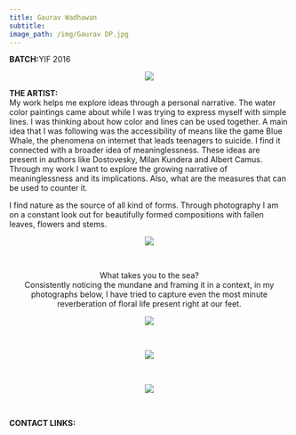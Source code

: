```yaml
---
title: Gaurav Wadhawan
subtitle: 
image_path: /img/Gaurav DP.jpg
---
```


<p><b>BATCH:</b>YIF 2016</p>

<p align="center">
<img src="../../img/Gaurav DP.jpg"></p>

<b>THE ARTIST:</b>
<br />
My work helps me explore ideas through a personal narrative. The water color paintings came about while I was trying to express myself with simple lines. I was thinking about how color and lines can be used together. A main idea that I was following was the accessibility of means like the game Blue Whale, the phenomena on internet that leads teenagers to suicide. I find it connected with a broader idea of meaninglessness. These ideas are present in authors like Dostovesky, Milan Kundera and Albert Camus. Through my work I want to explore the growing narrative of meaninglessness and its implications. Also, what are the measures that can be used to counter it. 

I find nature as the source of all kind of forms. Through photography I am on a constant look out for beautifully formed compositions with fallen leaves, flowers and stems. 
<br />
<p align="center">
<img src="../../img/GW1.jpg"></p>
<br />
<p align="center">What takes you to the sea?
<br />
Consistently noticing the mundane and framing it in a context, in my photographs below, I have tried to capture even the most minute reverberation of floral life present right at our feet.

<p align="center">
<img src="../../img/GW2.jpg"></p>
<br />
<p align="center">
<img src="../../img/GW3.jpg"></p>
<br />
<p align="center">
<img src="../../img/GW4.jpg"></p>
<br />

<b>CONTACT LINKS:</b>
<br />
<a href="https://www.facebook.com/gaurav.wadhawan.77" class="fa fa-facebook"></a>

